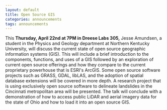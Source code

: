 ```yaml
---
layout: default
title: Open Source GIS
categories: announcements
tags: announcements
---
```

This **Thursday, April 22nd at 7PM in Dreese Labs 305,** Jesse Amundsen, a student in the Physics and Geology department at Northern Kentucky University, will discuss the current state of open source geographic information systems (GIS). This will include a brief introduction to the components, functions, and uses of a GIS followed by an exploration of current open source offerings and how they compare to the current proprietary powerhouse that is ESRI's ArcGIS. Some open source software projects such as GRASS, GDAL, libLAS, and the adoption of spatial database extensions will be covered in more depth. A research project that is using exclusively open source software to delineate landslides in the Cincinnati metropolitan area will be presented. The talk will conclude with a demonstration of how to access public LiDAR and aerial imagery data for the state of Ohio and how to load it into an open source GIS.
